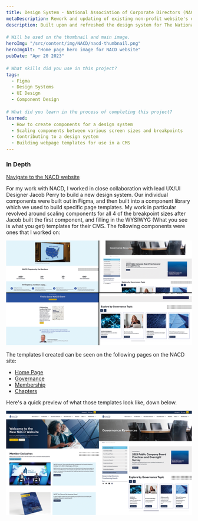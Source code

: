 ```yaml
---
title: Design System - National Association of Corporate Directors (NACD)
metaDescription: Rework and updating of existing non-profit website's design system
description: Built upon and refreshed the design system for The National Association of Corporate Directions (NACD), as well as building WYSIWYG page templates in Figma.

# Will be used on the thumbnail and main image.
heroImg: "/src/content/img/NACD/nacd-thumbnail.png"
heroImgAlt: "Home page hero image for NACD website"
pubDate: "Apr 20 2023"

# What skills did you use in this project?
tags:
  - Figma
  - Design Systems
  - UI Design
  - Component Design

# What did you learn in the process of completing this project?
learned:
  - How to create components for a design system
  - Scaling components between various screen sizes and breakpoints
  - Contributing to a design system
  - Building webpage templates for use in a CMS
---
```


### In Depth

[Navigate to the NACD website](https://www.nacdonline.org/)

For my work with NACD, I worked in close collaboration with lead UX/UI Designer Jacob Perry to build a new design system. Our individual components were built out in Figma, and then built into a component library which we used to build specific page templates. My work in particular revolved around scaling components for all 4 of the breakpoint sizes after Jacob built the first component, and filling in the WYSIWYG (What you see is what you get) templates for their CMS. The following components were ones that I worked on:

![Various designed web components available on the NACD website](/src/content/img/NACD/page-sections.png)

The templates I created can be seen on the following pages on the NACD site:

- [Home Page](https://www.nacdonline.org/)
- [Governance](https://www.nacdonline.org/all-governance/governance-resources/)
- [Membership](https://www.nacdonline.org/join-nacd-membership/)
- [Chapters](https://www.nacdonline.org/chapters/)

Here's a quick preview of what those templates look like, down below.

![Screenshots of the NACD home page and governance page](/src/content/img/NACD/nacd-examples.png)

